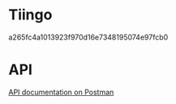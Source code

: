 # Tiingo 
a265fc4a1013923f970d16e7348195074e97fcb0

# API
[API documentation on Postman](https://documenter.getpostman.com/view/8309272/SVYnSgEo?version=latest)



